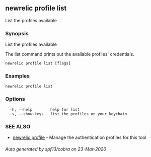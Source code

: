 ## newrelic profile list

List the profiles available

### Synopsis

List the profiles available

The list command prints out the available profiles' credentials.


```
newrelic profile list [flags]
```

### Examples

```
newrelic profile list
```

### Options

```
  -h, --help        help for list
  -s, --show-keys   list the profiles on your keychain
```

### SEE ALSO

* [newrelic profile](newrelic_profile.md)	 - Manage the authentication profiles for this tool

###### Auto generated by spf13/cobra on 23-Mar-2020
